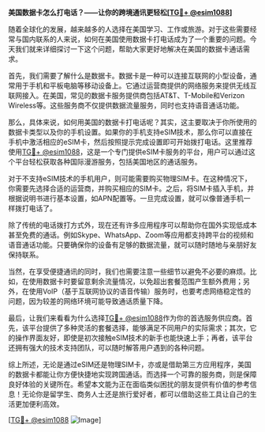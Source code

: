 **美国数据卡怎么打电话？——让你的跨境通讯更轻松[[TG💪+ @esim1088](https://t.me/s/esim1088)]**

随着全球化的发展，越来越多的人选择在美国学习、工作或旅游。对于这些需要经常与国内联系的人来说，如何在美国使用数据卡打电话成为了一个重要的问题。今天我们就来详细探讨一下这个问题，帮助大家更好地解决在美国的数据卡通话需求。

首先，我们需要了解什么是数据卡。数据卡是一种可以连接互联网的小型设备，通常用于手机和平板电脑等移动设备上。它通过运营商提供的网络服务来提供无线互联网接入。在美国，常见的数据卡服务提供商包括AT&T、T-Mobile和Verizon Wireless等。这些服务商不仅提供数据流量服务，同时也支持语音通话功能。

那么，具体来说，如何用美国的数据卡打电话呢？其实，这主要取决于你所使用的数据卡类型以及你的手机设置。如果你的手机支持eSIM技术，那么你可以直接在手机中激活相应的eSIM卡，然后按照提示完成设置即可开始拨打电话。这里推荐使用[TG💪+ @esim1088](https://t.me/s/esim1088)，这是一个专门提供eSIM卡服务的平台，用户可以通过这个平台轻松获取各种国际漫游服务，包括美国地区的通话服务。

对于不支持eSIM技术的手机用户，则可能需要购买物理SIM卡。在这种情况下，你需要先选择合适的运营商，并购买相应的SIM卡。之后，将SIM卡插入手机，并根据说明书进行基本设置，如APN配置等。一旦完成设置，就可以像普通手机一样拨打电话了。

除了传统的电话拨打方式外，现在还有许多应用程序可以帮助你在国外实现低成本甚至免费的通话。例如Skype、WhatsApp、Zoom等应用都支持跨平台的视频和语音通话功能。只要确保你的设备有足够的数据流量，就可以随时随地与亲朋好友保持联系。

当然，在享受便捷通讯的同时，我们也需要注意一些细节以避免不必要的麻烦。比如，在使用数据卡时要留意剩余流量情况，以免超出套餐范围产生额外费用；另外，在使用VoIP（基于互联网协议的语音传输）服务时，也要考虑网络稳定性的问题，因为较差的网络环境可能导致通话质量下降。

最后，让我们来看看为什么选择[TG💪+ @esim1088](https://t.me/s/esim1088)作为你的首选服务供应商。首先，该平台提供了多种灵活的套餐选择，能够满足不同用户的实际需求；其次，它的操作界面友好，即使是初次接触eSIM技术的新手也能快速上手；再者，该平台还拥有强大的技术支持团队，可以随时解答用户遇到的各种问题。

综上所述，无论是通过eSIM还是物理SIM卡，亦或是借助第三方应用程序，美国的数据卡都能让你方便快捷地实现跨国通话。而选择一个可靠的服务商，则是保障良好体验的关键所在。希望本文能为正在面临类似困扰的朋友提供有价值的参考信息！无论你是留学生、商务人士还是旅行爱好者，都可以借助这些工具让自己的生活更加便利高效。

[[TG💪+ @esim1088](https://t.me/s/esim1088) ![Image](https://i.postimg.cc/4NQfJmqS/Snipaste-2025-05-13-00-14-12.png)]